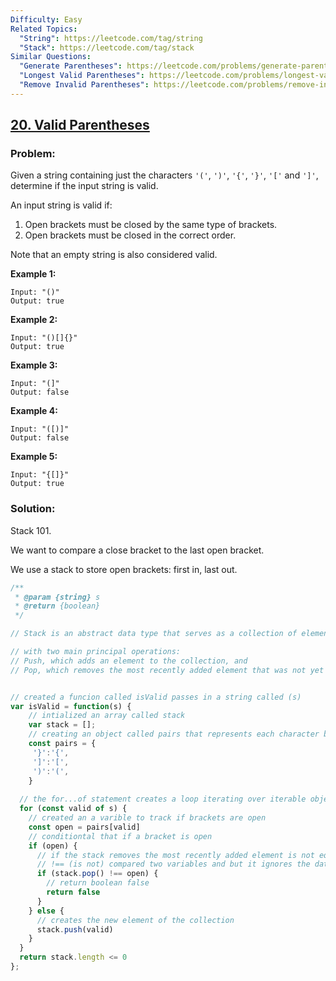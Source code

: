 ```yaml
---
Difficulty: Easy
Related Topics:
  "String": https://leetcode.com/tag/string
  "Stack": https://leetcode.com/tag/stack
Similar Questions:
  "Generate Parentheses": https://leetcode.com/problems/generate-parentheses
  "Longest Valid Parentheses": https://leetcode.com/problems/longest-valid-parentheses
  "Remove Invalid Parentheses": https://leetcode.com/problems/remove-invalid-parentheses
---
```


## [20. Valid Parentheses](https://leetcode.com/problems/valid-parentheses/description/)

### Problem:

Given a string containing just the characters `'('`, `')'`, `'{'`, `'}'`, `'['` and `']'`, determine if the input string is valid.

An input string is valid if:

1. Open brackets must be closed by the same type of brackets.
2. Open brackets must be closed in the correct order.

Note that an empty string is also considered valid.

**Example 1:**

```
Input: "()"
Output: true
```

**Example 2:**

```
Input: "()[]{}"
Output: true
```

**Example 3:**

```
Input: "(]"
Output: false
```

**Example 4:**

```
Input: "([)]"
Output: false
```

**Example 5:**

```
Input: "{[]}"
Output: true
```

### Solution:

Stack 101.

We want to compare a close bracket to the last open bracket.

We use a stack to store open brackets: first in, last out.

```javascript
/**
 * @param {string} s
 * @return {boolean}
 */

// Stack is an abstract data type that serves as a collection of elements

// with two main principal operations:
// Push, which adds an element to the collection, and
// Pop, which removes the most recently added element that was not yet removed.


// created a funcion called isValid passes in a string called (s)
var isValid = function(s) {
    // intialized an array called stack 
    var stack = []; 
    // creating an object called pairs that represents each character based on styled bracket
    const pairs = {
     '}':'{',
     ']':'[',
     ')':'(',
    }
    
  // the for...of statement creates a loop iterating over iterable objects
  for (const valid of s) {
    // created an a varible to track if brackets are open 
    const open = pairs[valid] 
    // conditiontal that if a bracket is open 
    if (open) {
      // if the stack removes the most recently added element is not equal to open return boolean
      // !== (is not) compared two variables and but it ignores the datatype of variable.
      if (stack.pop() !== open) {
        // return boolean false 
        return false
      }
    } else {
      // creates the new element of the collection 
      stack.push(valid)
    }
  }
  return stack.length <= 0
};
```